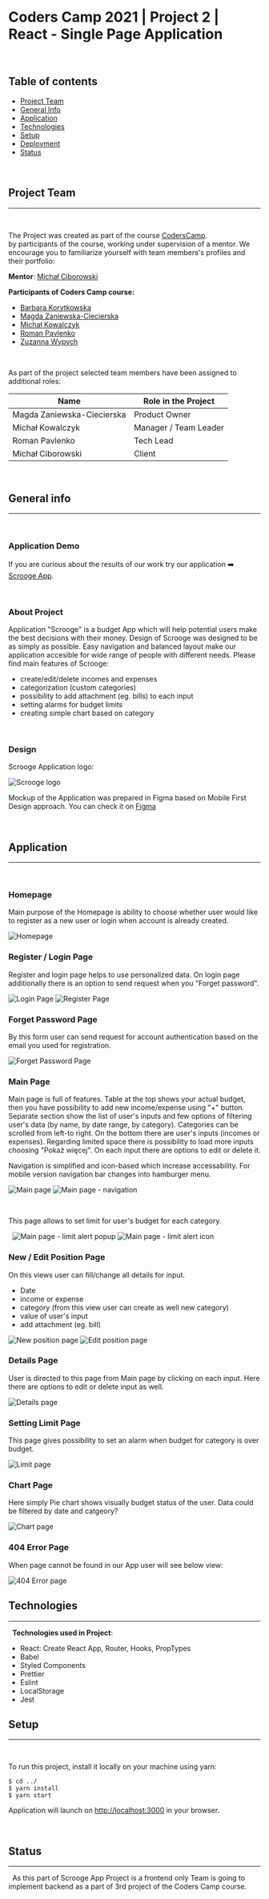 # Coders Camp 2021 | Project 2 | React - Single Page Application

&nbsp;

## Table of contents

- [Project Team](#project-team)
- [General Info](#general-info)
- [Application](#application)
- [Technologies](#technologies)
- [Setup](#setup)
- [Deployment](#deployment)
- [Status](#status)

&nbsp;

## Project Team

---
&nbsp;

The Project was created as part of the course [CodersCamp](https://CodersCamp.pl).\
by participants of the course, working under supervision of a mentor.
We encourage you to familiarize yourself with team members's profiles and their portfolio:

**Mentor**: [Michał Ciborowski](https://github.com/Cidebur)

**Participants of Coders Camp course:**

- [Barbara Korytkowska](https://github.com/korytba)
- [Magda Zaniewska-Ciecierska](https://github.com/FrontendMagdalena)
- [Michał Kowalczyk](https://github.com/michakow)
- [Roman Pavlenko](https://github.com/rpavlenko)
- [Zuzanna Wypych](https://github.com/zwypych) 

&nbsp;

As part of the project selected team members have been assigned to additional roles:
&nbsp;

| Name                       | Role in the Project   |
| -------------------------- | --------------------- |
| Magda Zaniewska-Ciecierska | Product Owner         |
| Michał Kowalczyk           | Manager / Team Leader |
| Roman Pavlenko             | Tech Lead             |
| Michał Ciborowski          | Client                |

&nbsp;

## General info

---
&nbsp;

### Application Demo

If you are curious about the results of our work try our application :arrow_right: [Scrooge App](link).

&nbsp;

### About Project

Application "Scrooge" is a budget App which will help potential users make the best decisions with their money. Design of Scrooge was designed to be as simply as possible. Easy navigation and balanced layout make our application accesible for wide range of people with different needs. Please find main features of Scrooge: 

- create/edit/delete incomes and expenses
- categorization (custom categories)
- possibility to add attachment (eg. bills) to each input
- setting alarms for budget limits
- creating simple chart based on category

&nbsp;

### Design

Scrooge Application logo: &nbsp;

![](./src/assets/readme/Logo.png 'Scrooge logo')

Mockup of the Application was prepared in Figma based on Mobile First Design approach.
You can check it on [Figma](https://www.figma.com/file/Nymel3JtzFgVOIX0gdHmr3/Scrooge-App?node-id=12%3A358)

&nbsp;
&nbsp;

## Application

---
&nbsp;

### Homepage

Main purpose of the Homepage is ability to choose whether user would like to register as a new user or login when account is already created.

![](./src/assets/readme/homepage.png 'Homepage')

### Register / Login Page

Register and login page helps to use personalized data.
On login page additionally there is an option to send request when you "Forget password".

![](./src/assets/readme/login.png 'Login Page')
![](./src/assets/readme/registration.png 'Register Page')

### Forget Password Page

By this form user can send request for account authentication based on the email you used for registration.

![](./src/assets/readme/forget.png 'Forget Password Page')

### Main Page

Main page is full of features. Table at the top shows your actual budget, then you have possibility to add new income/expense using "+" button. Separate section show the list of user's inputs and few options of filtering user's data (by name, by date range, by category). Categories can be scrolled from left-to right.
On the bottom there are user's inputs (incomes or expenses). Regarding limited space there is possibility to load more inputs choosing "Pokaż więcej". On each input there are options to edit or delete it.

Navigation is simplified and icon-based which increase accessability. For mobile version navigation bar changes into hamburger menu.

![](./src/assets/readme/main.png 'Main page')
![](./src/assets/readme/navigation.png 'Main page - navigation') 

&nbsp;

This page allows to set limit for user's budget for each category.

&nbsp;
![](./src/assets/readme/main-alert1.png 'Main page - limit alert popup')
![](./src/assets/readme/main-alert2.png 'Main page - limit alert icon')

### New / Edit Position Page

On this views user can fill/change all details for input. 
- Date
- income or expense
- category (from this view user can create as well new category)
- value of user's input
- add attachment (eg. bill)

![](./src/assets/readme/newposition.png 'New position page')
![](./src/assets/readme/edit.png 'Edit position page')

### Details Page

User is directed to this page from Main page by clicking on each input. Here there are options to edit or delete input as well.

![](./src/assets/readme/details.png 'Details page')

### Setting Limit Page

This page gives possibility to set an alarm when budget for category is over budget.

![](./src/assets/readme/limit.png 'Limit page')

### Chart Page

Here simply Pie chart shows visually budget status of the user. Data could be filtered by date and catgeory? 

![](./src/assets/readme/chart.png 'Chart page')

### 404 Error Page

When page cannot be found in our App user will see below view:

![](./src/assets/readme/404.png '404 Error page')

## Technologies

---

&nbsp;
**Technologies used in Project**:

- React: Create React App, Router, Hooks, PropTypes
- Babel
- Styled Components
- Prettier
- Eslint
- LocalStorage
- Jest

## Setup

---
&nbsp;

To run this project, install it locally on your machine using yarn:

```
$ cd ../
$ yarn install
$ yarn start
```

Application will launch on [http://localhost:3000](http://localhost:3000/) in your browser.


&nbsp;

## Status

---

&nbsp;
As this part of Scrooge App Project is a frontend only Team is going to implement backend as a part of 3rd project of the Coders Camp course.

